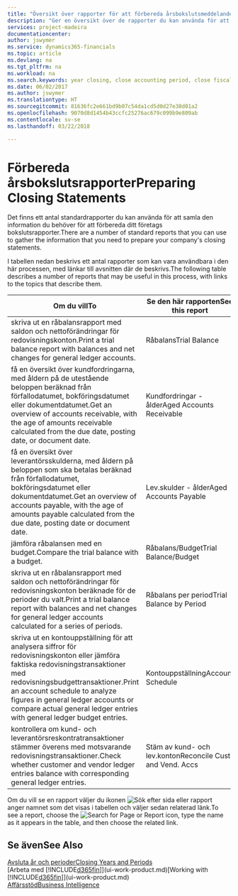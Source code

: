 ```yaml
---
title: "Översikt över rapporter för att förbereda årsbokslutsmeddelanden | Microsoft Docs"
description: "Ger en översikt över de rapporter du kan använda för att samla den information du behöver för att förbereda ditt företags bokslutsrapporte när du avslutar ett räkenskapsår."
services: project-madeira
documentationcenter: 
author: jswymer
ms.service: dynamics365-financials
ms.topic: article
ms.devlang: na
ms.tgt_pltfrm: na
ms.workload: na
ms.search.keywords: year closing, close accounting period, close fiscal year, aging, creditor payments, vendor payments, assets, liabilities, equity, analysis, reporting, financial report, business intelligence, BI, Power Bi, KPI
ms.date: 06/02/2017
ms.author: jswymer
ms.translationtype: HT
ms.sourcegitcommit: 81636fc2e661bd9b07c54da1cd5d0d27e30d01a2
ms.openlocfilehash: 9070d8d1454b43ccfc25276ac679c099b9e809ab
ms.contentlocale: sv-se
ms.lasthandoff: 03/22/2018

---
```

# <a name="preparing-closing-statements"></a><span data-ttu-id="26b4a-103">Förbereda årsbokslutsrapporter</span><span class="sxs-lookup"><span data-stu-id="26b4a-103">Preparing Closing Statements</span></span>
<span data-ttu-id="26b4a-104">Det finns ett antal standardrapporter du kan använda för att samla den information du behöver för att förbereda ditt företags bokslutsrapporter.</span><span class="sxs-lookup"><span data-stu-id="26b4a-104">There are a number of standard reports that you can use to gather the information that you need to prepare your company's closing statements.</span></span>

<span data-ttu-id="26b4a-105">I tabellen nedan beskrivs ett antal rapporter som kan vara användbara i den här processen, med länkar till avsnitten där de beskrivs.</span><span class="sxs-lookup"><span data-stu-id="26b4a-105">The following table describes a number of reports that may be useful in this process, with links to the topics that describe them.</span></span>

| <span data-ttu-id="26b4a-106">Om du vill</span><span class="sxs-lookup"><span data-stu-id="26b4a-106">To</span></span> | <span data-ttu-id="26b4a-107">Se den här rapporten</span><span class="sxs-lookup"><span data-stu-id="26b4a-107">See this report</span></span> |
| --- | --- |
| <span data-ttu-id="26b4a-108">skriva ut en råbalansrapport med saldon och nettoförändringar för redovisningskonton.</span><span class="sxs-lookup"><span data-stu-id="26b4a-108">Print a trial balance report with balances and net changes for general ledger accounts.</span></span> |<span data-ttu-id="26b4a-109">Råbalans</span><span class="sxs-lookup"><span data-stu-id="26b4a-109">Trial Balance</span></span> |
| <span data-ttu-id="26b4a-110">få en översikt över kundfordringarna, med åldern på de utestående beloppen beräknad från förfallodatumet, bokföringsdatumet eller dokumentdatumet.</span><span class="sxs-lookup"><span data-stu-id="26b4a-110">Get an overview of accounts receivable, with the age of amounts receivable calculated from the due date, posting date, or document date.</span></span> |<span data-ttu-id="26b4a-111">Kundfordringar - ålder</span><span class="sxs-lookup"><span data-stu-id="26b4a-111">Aged Accounts Receivable</span></span> |
| <span data-ttu-id="26b4a-112">få en översikt över leverantörsskulderna, med åldern på beloppen som ska betalas beräknad från förfallodatumet, bokföringsdatumet eller dokumentdatumet.</span><span class="sxs-lookup"><span data-stu-id="26b4a-112">Get an overview of accounts payable, with the age of amounts payable calculated from the due date, posting date or document date.</span></span> |<span data-ttu-id="26b4a-113">Lev.skulder - ålder</span><span class="sxs-lookup"><span data-stu-id="26b4a-113">Aged Accounts Payable</span></span> |
| <span data-ttu-id="26b4a-114">jämföra råbalansen med en budget.</span><span class="sxs-lookup"><span data-stu-id="26b4a-114">Compare the trial balance with a budget.</span></span> |<span data-ttu-id="26b4a-115">Råbalans/Budget</span><span class="sxs-lookup"><span data-stu-id="26b4a-115">Trial Balance/Budget</span></span> |
| <span data-ttu-id="26b4a-116">skriva ut en råbalansrapport med saldon och nettoförändringar för redovisningskonton beräknade för de perioder du valt.</span><span class="sxs-lookup"><span data-stu-id="26b4a-116">Print a trial balance report with balances and net changes for general ledger accounts calculated for a series of periods.</span></span> |<span data-ttu-id="26b4a-117">Råbalans per period</span><span class="sxs-lookup"><span data-stu-id="26b4a-117">Trial Balance by Period</span></span> |
| <span data-ttu-id="26b4a-118">skriva ut en kontouppställning för att analysera siffror för redovisningskonton eller jämföra faktiska redovisningstransaktioner med redovisningsbudgettransaktioner.</span><span class="sxs-lookup"><span data-stu-id="26b4a-118">Print an account schedule to analyze figures in general ledger accounts or compare actual general ledger entries with general ledger budget entries.</span></span> |<span data-ttu-id="26b4a-119">Kontouppställning</span><span class="sxs-lookup"><span data-stu-id="26b4a-119">Account Schedule</span></span> |
| <span data-ttu-id="26b4a-120">kontrollera om kund- och leverantörsreskontratransaktioner stämmer överens med motsvarande redovisningstransaktioner.</span><span class="sxs-lookup"><span data-stu-id="26b4a-120">Check whether customer and vendor ledger entries balance with corresponding general ledger entries.</span></span> |<span data-ttu-id="26b4a-121">Stäm av kund- och lev.konton</span><span class="sxs-lookup"><span data-stu-id="26b4a-121">Reconcile Cust. and Vend. Accs</span></span> |

<span data-ttu-id="26b4a-122">Om du vill se en rapport väljer du ikonen ![Sök efter sida eller rapport](media/ui-search/search_small.png "ikonen Sök efter sida eller rapport") anger namnet som det visas i tabellen och väljer sedan relaterad länk.</span><span class="sxs-lookup"><span data-stu-id="26b4a-122">To see a report, choose the ![Search for Page or Report](media/ui-search/search_small.png "Search for Page or Report icon") icon, type the name as it appears in the table, and then choose the related link.</span></span>

## <a name="see-also"></a><span data-ttu-id="26b4a-123">Se även</span><span class="sxs-lookup"><span data-stu-id="26b4a-123">See Also</span></span>
[<span data-ttu-id="26b4a-124">Avsluta år och perioder</span><span class="sxs-lookup"><span data-stu-id="26b4a-124">Closing Years and Periods</span></span>](year-close-years-periods.md)  
<span data-ttu-id="26b4a-125">[Arbeta med [!INCLUDE[d365fin](includes/d365fin_md.md)]](ui-work-product.md)</span><span class="sxs-lookup"><span data-stu-id="26b4a-125">[Working with [!INCLUDE[d365fin](includes/d365fin_md.md)]](ui-work-product.md)</span></span>  
[<span data-ttu-id="26b4a-126">Affärsstöd</span><span class="sxs-lookup"><span data-stu-id="26b4a-126">Business Intelligence</span></span>](bi.md)

